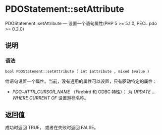 # PDOStatement::setAttribute



PDOStatement::setAttribute — 设置一个语句属性(PHP 5 &gt;= 5.1.0, PECL pdo &gt;= 0.2.0)

## 说明

### 语法

```
bool PDOStatement::setAttribute ( int $attribute , mixed $value )

```

给语句设置一个属性。当前，没有通用的属性可以设置，只有驱动特定的属性：

*   _PDO::ATTR_CURSOR_NAME_ （Firebird 和 ODBC 特性）： 为 _UPDATE ... WHERE CURRENT OF_ 设置游标名称。

## 返回值

成功时返回 TRUE， 或者在失败时返回 FALSE。



